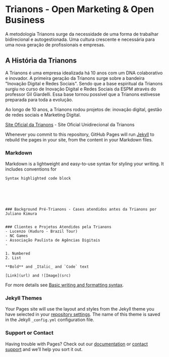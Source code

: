 # Trianons - Open Marketing & Open Business
A metodologia Trianons surge da necessidade de uma forma de trabalhar bidirecional e autogestionada. Uma cultura crescente e necessária para uma nova geração de profissionais e empresas. 


## A História da Trianons
A Trianons é uma empresa idealizada há 10 anos com um DNA colaborativo e inovador. A primeira geração da Trianons surge sobre a bandeira "Inovação Digital e Redes Sociais". Sendo que a base espiritual da Trianons surgiu no curso de Inovação Digital e Redes Sociais da ESPM através do professor Gil Giardelli. Essa base tornou possível que a Trianons estivesse preparada para toda a evolução. 

Ao longo de 10 anos, a Trianons rodou projetos de: inovação digital, gestão de redes sociais e Marketing Digital. 


[Site Oficial da Trianons](https://trianons.com.br/) - Site Oficial Unidirecional da Trianons 

Whenever you commit to this repository, GitHub Pages will run [Jekyll](https://jekyllrb.com/) to rebuild the pages in your site, from the content in your Markdown files.

### Markdown
Markdown is a lightweight and easy-to-use syntax for styling your writing. It includes conventions for

```Valores
Syntax highlighted code block






### Background Pré-Trianons - Cases atendidos antes da Trianons por Juliano Kimura


### Clientes e Projetos Atendidos pela Trianons
- Lucenzo (Kuduro - Brazil Tour) 
- NC Games
- Associação Paulista de Agências Digitais
- 

1. Numbered
2. List

**Bold** and _Italic_ and `Code` text

[Link](url) and ![Image](src)
```

For more details see [Basic writing and formatting syntax](https://docs.github.com/en/github/writing-on-github/getting-started-with-writing-and-formatting-on-github/basic-writing-and-formatting-syntax).

### Jekyll Themes

Your Pages site will use the layout and styles from the Jekyll theme you have selected in your [repository settings](https://github.com/Trianons/Trianons/settings/pages). The name of this theme is saved in the Jekyll `_config.yml` configuration file.

### Support or Contact

Having trouble with Pages? Check out our [documentation](https://docs.github.com/categories/github-pages-basics/) or [contact support](https://support.github.com/contact) and we’ll help you sort it out.
